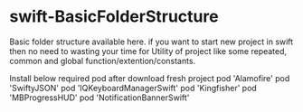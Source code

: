 # swift-BasicFolderStructure
Basic folder structure available here. if you want to start new project in swift then no need to wasting your time for Utility of project like some repeated, common and global function/extention/constants.

Install below required pod after download fresh project
  pod 'Alamofire'
  pod 'SwiftyJSON'
  pod 'IQKeyboardManagerSwift'
  pod 'Kingfisher'
  pod 'MBProgressHUD'
  pod 'NotificationBannerSwift'
